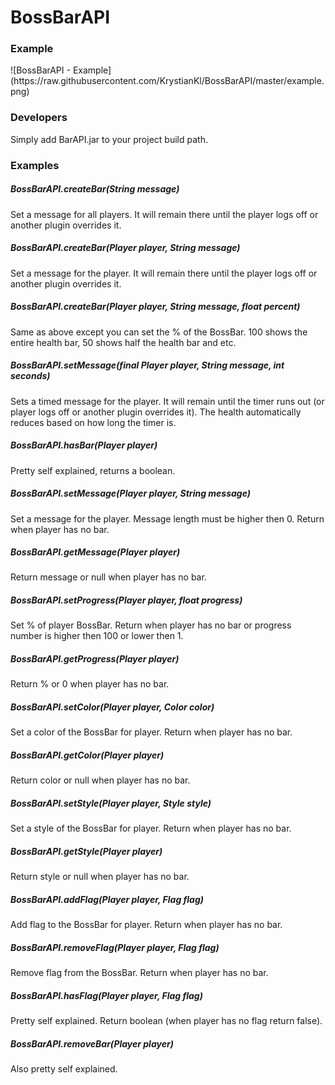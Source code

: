 # BossBarAPI
<h3 id="w-example">Example</h3>
![BossBarAPI - Example](https://raw.githubusercontent.com/KrystianKl/BossBarAPI/master/example.png)
<h3 id="w-developers">Developers</h3>
<p>Simply add BarAPI.jar to your project build path.</p>
<h3 id="w-examples">Examples</h3>
<h5 id="w-bossbarapi-message">BossBarAPI.createBar(String message)</h5>
<p>Set a message for all players. It will remain there until the player logs off or another plugin overrides it.</p>
<h5 id="w-bossbarapi-player-message">BossBarAPI.createBar(Player player, String message)</h5>
<p>Set a message for the player. It will remain there until the player logs off or another plugin overrides it.</p>
<h5 id="w-bossbarapi-player-float">BossBarAPI.createBar(Player player, String message, float percent)</h5>
<p>Same as above except you can set the % of the BossBar. 100 shows the entire health bar, 50 shows half the health bar and etc.</p>
<h5 id="w-bossbarapi-player-seconds">BossBarAPI.setMessage(final Player player, String message, int seconds)</h5>
<p>Sets a timed message for the player. It will remain until the timer runs out (or player logs off or another plugin overrides it). The health automatically reduces based on how long the timer is.</p>
<h5 id="w-bossbarapi=player-hasbar">BossBarAPI.hasBar(Player player)</h5>
<p>Pretty self explained, returns a boolean.</p>
<h5 id="w-bossbarapi=player-setmessage">BossBarAPI.setMessage(Player player, String message)</h5>
<p>Set a message for the player. Message length must be higher then 0. Return when player has no bar.</p>
<h5 id="w-bossbarapi=player-getmessage">BossBarAPI.getMessage(Player player)</h5>
<p>Return message or null when player has no bar.</p>
<h5 id="w-bossbarapi=player-setprogress">BossBarAPI.setProgress(Player player, float progress)</h5>
<p>Set % of player BossBar. Return when player has no bar or progress number is higher then 100 or lower then 1.</p>
<h5 id="w-bossbarapi=player-getprogress">BossBarAPI.getProgress(Player player)</h5>
<p>Return % or 0 when player has no bar.</p>
<h5 id="w-bossbarapi=player-setcolor">BossBarAPI.setColor(Player player, Color color)</h5>
<p>Set a color of the BossBar for player. Return when player has no bar.</p>
<h5 id="w-bossbarapi=player-getcolor">BossBarAPI.getColor(Player player)</h5>
<p>Return color or null when player has no bar.</p>
<h5 id="w-bossbarapi=player-setstyle">BossBarAPI.setStyle(Player player, Style style)</h5>
<p>Set a style of the BossBar for player. Return when player has no bar.</p>
<h5 id="w-bossbarapi=player-getstyle">BossBarAPI.getStyle(Player player)</h5>
<p>Return style or null when player has no bar.</p>
<h5 id="w-bossbarapi=player-addflag">BossBarAPI.addFlag(Player player, Flag flag)</h5>
<p>Add flag to the BossBar for player. Return when player has no bar.</p>
<h5 id="w-bossbarapi=player-removeflag">BossBarAPI.removeFlag(Player player, Flag flag)</h5>
<p>Remove flag from the BossBar. Return when player has no bar.</p>
<h5 id="w-bossbarapi=player-hasflag">BossBarAPI.hasFlag(Player player, Flag flag)</h5>
<p>Pretty self explained. Return boolean (when player has no flag return false).</p>
<h5 id="w-bossbarapi=player-removebar">BossBarAPI.removeBar(Player player)</h5>
<p>Also pretty self explained.</p>
